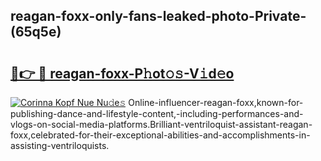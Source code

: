 ## reagan-foxx-only-fans​-leaked-photo​-Private-(65q5e)


# <h2><a href="https://mediaupload.pro?title=reagan-foxx&ref=git">🔗👉 🔴 reagan-foxx-P𝚑ot𝚘𝚜-V𝚒d𝚎o</a></h2>

[![Corinna Kopf Nue Nu𝚍e𝚜](https://i.imgur.com/0qMVB7G.gif)](https://mediaupload.pro?title=reagan-foxx&ref=git)
Online-influencer-reagan-foxx,known-for-publishing-dance-and-lifestyle-content,-including-performances-and-vlogs-on-social-media-platforms.Brilliant-ventriloquist-assistant-reagan-foxx,celebrated-for-their-exceptional-abilities-and-accomplishments-in-assisting-ventriloquists.  
